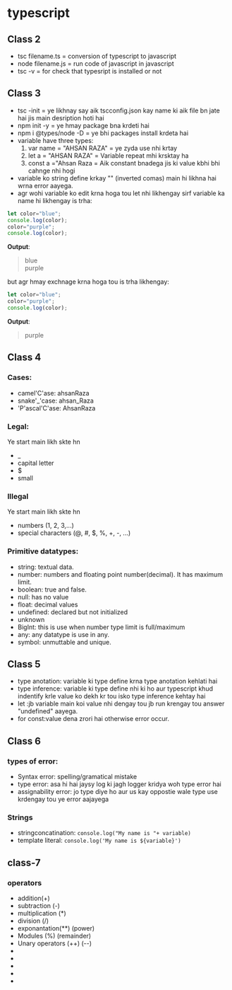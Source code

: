 # typescript

## Class 2
- tsc filename.ts = conversion of typescript to javascript
- node filename.js = run code of javascript in javascript
- tsc -v = for check that typesript is installed or not



## Class 3
- tsc -init = ye likhnay say aik tscconfig.json kay name ki aik file bn jate hai jis main desription hoti hai
- npm init -y = ye hmay package bna krdeti hai
- npm i @types/node -D = ye bhi packages install krdeta hai
- variable have three types:
    1. var name = "AHSAN RAZA" = ye zyda use nhi krtay
    2. let a = "AHSAN RAZA" = Variable repeat mhi krsktay ha
    3. const a ="Ahsan Raza = Aik constant bnadega jis ki value kbhi bhi cahnge nhi hogi
- variable ko string define krkay "" (inverted comas) main hi likhna hai wrna error aayega.
- agr wohi variable ko edit krna hoga tou let nhi likhengay sirf variable ka name hi likhengay is trha:
```typescript
let color="blue";
console.log(color);
color="purple";
console.log(color);
```
**Output**:
>blue<br>purple<br>

but agr hmay exchnage krna hoga tou is trha likhengay:
```typescript
let color="blue";
color="purple";
console.log(color);
```
**Output**:
>purple



## Class 4
### Cases:
- camel'C'ase: ahsanRaza   
- snake'_'case: ahsan_Raza
- 'P'ascal'C'ase: AhsanRaza



### Legal:
Ye start main likh skte hn
- _
- capital letter
- $
- small 

### Illegal
Ye start main likh skte hn
- numbers (1, 2, 3,...)
- special characters (@, #, $, %, +, -, ...)

### Primitive datatypes:
- string: textual data.
- number: numbers and floating point number(decimal). It has maximum limit.
- boolean: true and false.
- null: has no value
- float: decimal values
- undefined: declared but not initialized
- unknown
- BigInt: this is use when number type limit is full/maximum
- any: any datatype is use in any.
- symbol: unmuttable and unique.



## Class 5
- type anotation: variable ki type define krna type anotation kehlati hai
- type inference: variable ki type define nhi ki ho aur typescript khud indentify krle value ko dekh kr tou isko type inference kehtay hai
- let :jb variable main  koi value nhi dengay tou jb run krengay tou answer "undefined" aayega.
- for const:value dena zrori hai otherwise error occur.



## Class 6
### types of error:
- Syntax error: spelling/gramatical mistake
- type error: asa hi hai jaysy log ki jagh logger kridya woh type error hai
- assignability error: jo type diye ho aur us kay oppostie wale type use krdengay tou ye error aajayega

### Strings
- stringconcatination: `console.log("My name is "+ variable)`
- template literal: `console.log('My name is ${variable}')`

## class-7
### operators
 - addition(+)
 - subtraction (-)
 - multiplication (*)
 - division (/)
 - exponantation(**) (power)
 - Modules (%) (remainder)
 - Unary operators (++) (--)
 - 
 - 
 - 
 - 
 - 